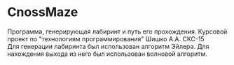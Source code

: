 # CnossMaze
Программа, генерирующая лабиринт и путь его прохождения. Курсовой проект по "технологиям программирования" Шишко А.А. СКС-15 </br>
Для генерации лабиринта был использован алгоритм Эйлера. Для нахождения выхода из него был использован волновой алгоритм.
